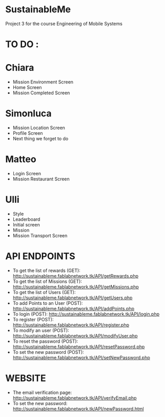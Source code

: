 # SustainableMe
Project 3 for the course Engineering of Mobile Systems

# TO DO :

# Chiara
- Mission Environment Screen
- Home Screen
- Mission Completed Screen

# Simonluca
- Mission Location Screen
- Profile Screen
- Next thing we forget to do

# Matteo
- Login Screen
- Mission Restaurant Screen

# Ulli
- Style
- Leaderboard
- Initial screen
- Mission 
- Mission Transport Screen


# API ENDPOINTS
- To get the list of rewards (GET): http://sustainableme.fablabnetwork.tk/API/getRewards.php
- To get the list of Missions (GET): http://sustainableme.fablabnetwork.tk/API/getMissions.php
- To get the list of Users (GET): http://sustainableme.fablabnetwork.tk/API/getUsers.php
- To add Points to an User (POST): http://sustainableme.fablabnetwork.tk/API/addPoints.php
- To login (POST): http://sustainableme.fablabnetwork.tk/API/login.php
- To register (POST): http://sustainableme.fablabnetwork.tk/API/register.php
- To modify an user (POST): http://sustainableme.fablabnetwork.tk/API/modifyUser.php
- To reset the password (POST): http://sustainableme.fablabnetwork.tk/API/resetPassword.php
- To set the new password (POST): http://sustainableme.fablabnetwork.tk/API/setNewPassword.php

# WEBSITE
- The email verification page: http://sustainableme.fablabnetwork.tk/API/verifyEmail.php
- To set the new password: http://sustainableme.fablabnetwork.tk/API/newPassword.html
